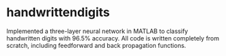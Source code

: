 # handwrittendigits
Implemented a three-layer neural network in MATLAB to classify handwritten digits with 96.5% accuracy. All code is written completely from scratch, including feedforward and back propagation functions.
